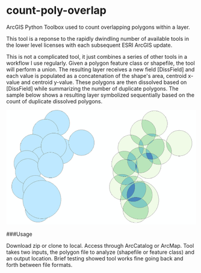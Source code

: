 count-poly-overlap
==================

ArcGIS Python Toolbox used to count overlapping polygons within a layer.

This tool is a reponse to the rapidly dwindling number of available tools in the lower level licenses with each subsequent ESRI ArcGIS update.

This is not a complicated tool, it just combines a series of other tools in a workflow I use regularly. Given a polygon feature class or shapefile, the tool will perform a union. The resulting layer receives a new field [DissField] and each value is populated as a concatenation of the shape's area, centroid x-value and centroid y-value. These polygons are then dissolved based on [DissField] while summarizing the number of duplicate polygons. The sample below shows a resulting layer symbolized sequentially based on the count of duplicate dissolved polygons.

![screenshot](https://github.com/smoucka/smoucka.github.io/blob/master/sample_count-poly-overlap.png)

###Usage

Download zip or clone to local. Access through ArcCatalog or ArcMap. Tool takes two inputs, the polygon file to analyze (shapefile or feature class) and an output location. Brief testing showed tool works fine going back and forth between file formats.
